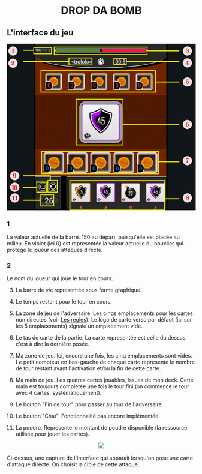 <h1 align="center"> DROP DA BOMB </h1>

## L'interface du jeu

<p align="center">
    <img src="Images/GUI_DEF.png" width="600px"/>
</p>



### 1
La valeur actuelle de la barre. 150 au départ, puisqu'elle est placée au milieu.
En violet (ici 0) est representée la valeur actuelle du bouclier qui protege le joueur des attaques directe. 

### 2
Le nom du joueur qui joue le tour en cours.

3. La barre de vie representée sous forme graphique.

4. Le temps restant pour le tour en cours.

5. La zone de jeu de l'adversaire. Les cinqs emplacements pour les cartes non directes (voir [Les regles](https://github.com/LucasL13/WORK-L3/blob/master/DDB/Documentation/LesRegles.md)). Le logo de carte verso par défaut (ici sur les 5 emplacements) signale un emplacement vide.

6. Le tas de carte de la partie. La carte representée est celle du dessus, c'est à dire la dernière posée.

7. Ma zone de jeu. Ici, encore une fois, les cinq emplacements sont vides. Le petit compteur en bas-gauche de chaque carte represente le nombre de tour restant avant l'activation et/ou la fin de cette carte.

8. Ma main de jeu. Les quatres cartes jouables, issues de mon deck. Cette main est toujours completée une fois le tour fini (on commence le tour avec 4 cartes, systématiquement).

9. Le bouton "Fin de tour" pour passer au tour de l'adversaire.

10. Le bouton "Chat". Fonctionnalité pas encore implémentée.

11. La poudre. Represente le montant de poudre disponible (la ressource utilisée pour jouer les cartes).

<p align="center">
    <img src="https://github.com/Vinspi/DropDaBomb/tree/master/DDB_NODE/Documentation/Images/GUI_DEF.png" width="600px"/>
</p>

Ci-dessus, une capture de l'interface qui apparait lorsqu'on pose une carte d'attaque directe. On choisit la cible de cette attaque.  